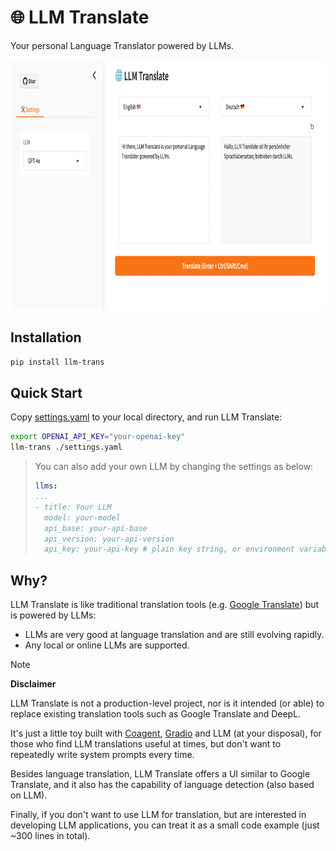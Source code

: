 # 🌐 LLM Translate

Your personal Language Translator powered by LLMs.

<p align="center">
<img src="screenshot.png" height="400">
</p>


## Installation

```bash
pip install llm-trans
```


## Quick Start

Copy [settings.yaml](./settings.yaml) to your local directory, and run LLM Translate:

```bash
export OPENAI_API_KEY="your-openai-key"
llm-trans ./settings.yaml
```

> You can also add your own LLM by changing the settings as below:
>
> ```yaml
> llms:
> ...
> - title: Your LLM
>   model: your-model
>   api_base: your-api-base
>   api_version: your-api-version
>   api_key: your-api-key # plain key string, or environment variable: ${YOUR_API_KEY}
> ```


## Why?

LLM Translate is like traditional translation tools (e.g. [Google Translate][1]) but is powered by LLMs:

- LLMs are very good at language translation and are still evolving rapidly.
- Any local or online LLMs are supported.

> [!NOTE]
> **Disclaimer**
>
> LLM Translate is not a production-level project, nor is it intended (or able) to replace existing translation tools such as Google Translate and DeepL.
>
> It's just a little toy built with [Coagent][2], [Gradio][3] and LLM (at your disposal), for those who find LLM translations useful at times, but don't want to repeatedly write system prompts every time.
>
> Besides language translation, LLM Translate offers a UI similar to Google Translate, and it also has the capability of language detection (also based on LLM).
>
> Finally, if you don't want to use LLM for translation, but are interested in developing LLM applications, you can treat it as a small code example (just ~300 lines in total).


[1]: https://translate.google.com/
[2]: https://github.com/OpenCSGs/coagent
[3]: https://www.gradio.app/